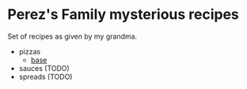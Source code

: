 # Perez's Family mysterious recipes

Set of recipes as given by my grandma.


- pizzas
  - [base](./pizzas/base.md)
- sauces (TODO)
- spreads (TODO)
